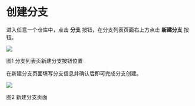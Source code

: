 # 创建分支

进入任意一个仓库中，点击 **分支** 按钮，在分支列表页面右上方点击 **新建分支** 按钮。

![](/doc/cn/manual/assets/ffb47cc3c181d7910489db104ea21fe6.png)

图1 分支列表页新建分支按钮位置

在新建分支页面填写分支信息并确认后即可完成分支创建。

![](/doc/cn/manual/assets/25a710552a2ab7020a7705a60bfbbe91.png)

图2 新建分支页面
